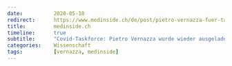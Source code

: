 ```yaml
---
date:          2020-05-10
redirect:      https://www.medinside.ch/de/post/pietro-vernazza-fuer-taskforce-angefragt-und-ausgeladen
title:         medinside.ch
timeline:      true
subtitle:      "Covid-Taskforce: Pietro Vernazza wurde wieder ausgeladen"
categories:    Wissenschaft
tags:          [vernazza, medinside]
---
```

